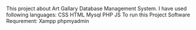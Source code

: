 This project about Art Gallary Database Management System.
I have used following languages:
CSS
HTML
Mysql
PHP
JS
To run this Project 
Software Requrement:
Xampp
phpmyadmin 
